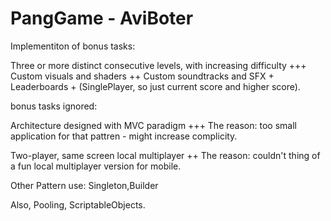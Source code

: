 # PangGame - AviBoter

 Implementiton of bonus tasks:
 
Three or more distinct consecutive levels, with increasing difficulty +++
Custom visuals and shaders ++
Custom soundtracks and SFX +
Leaderboards + (SinglePlayer, so just current score and higher score).

bonus tasks ignored:

Architecture designed with MVC paradigm +++
The reason: too small application for that pattren - might increase complicity.

Two-player, same screen local multiplayer ++
The reason: couldn't thing of a fun local multiplayer version for mobile.

Other Pattern use:
Singleton,Builder

Also,
Pooling, ScriptableObjects.

